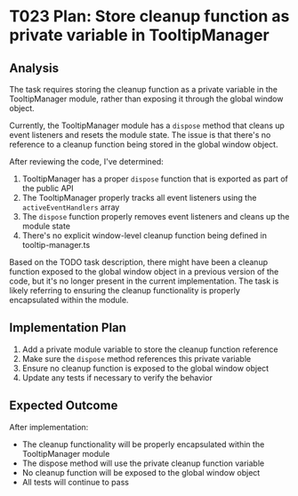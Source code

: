 # T023 Plan: Store cleanup function as private variable in TooltipManager

## Analysis

The task requires storing the cleanup function as a private variable in the TooltipManager module, rather than exposing it through the global window object.

Currently, the TooltipManager module has a `dispose` method that cleans up event listeners and resets the module state. The issue is that there's no reference to a cleanup function being stored in the global window object.

After reviewing the code, I've determined:

1. TooltipManager has a proper `dispose` function that is exported as part of the public API
2. The TooltipManager properly tracks all event listeners using the `activeEventHandlers` array
3. The `dispose` function properly removes event listeners and cleans up the module state
4. There's no explicit window-level cleanup function being defined in tooltip-manager.ts

Based on the TODO task description, there might have been a cleanup function exposed to the global window object in a previous version of the code, but it's no longer present in the current implementation. The task is likely referring to ensuring the cleanup functionality is properly encapsulated within the module.

## Implementation Plan

1. Add a private module variable to store the cleanup function reference
2. Make sure the `dispose` method references this private variable
3. Ensure no cleanup function is exposed to the global window object
4. Update any tests if necessary to verify the behavior

## Expected Outcome

After implementation:
- The cleanup functionality will be properly encapsulated within the TooltipManager module
- The dispose method will use the private cleanup function variable
- No cleanup function will be exposed to the global window object
- All tests will continue to pass